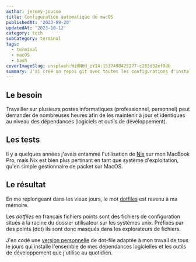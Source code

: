 ```yaml
---
author: jeremy-jousse
title: Configuration automatique de macOS
publishedAt: '2023-09-20'
updatedAt: '2023-10-12'
category: tech
subCategory: terminal
tags:
  - terminal
  - macOS
  - bash
coverImageSlug: unsplash:WiONHd_zYI4:1537498425277-c283d32ef9db
summary: J'ai créé un repos git avec toutes les configurations d'installation et de parametrage des outils de développement que j'utilise au quotidien.
---
```


## Le besoin

Travailler sur plusieurs postes informatiques (professionnel, personnel) peut demander de nombreuses
heures afin de les maintenir à jour et identiques au niveau des dépendances (logiciels et outils de dévéloppement).

## Les tests

Il y a quelques années j'avais entammé l'utilisation de [Nix](https://nixos.org/) sur mon MacBook Pro,
mais Nix est bien plus pertinant en tant que système d'exploitation, qu'en simple gestionnaire de packet
sur MacOS.

## Le résultat

En me replongeant dans les vieux jours, le mot [dotfiles](https://dotfiles.github.io/) est revenu à ma mémoire.

Les _dotfiles_ en français fichiers points sont des fichiers de configuration situés à la racine du dossier utilisateur
sur les systèmes unix. Préfixés par des points (dot) ils sont donc masqués dans les explorateurs de fichiers.

J'en codé une [version personnelle](https://github.com/jeremyjousse/dot-files) de dot-file adaptée
à mon travail de tous le jours qui installe l'ensemble de mes dépendances logicielles et les outils de développement
que j'utilise au quotidien.

